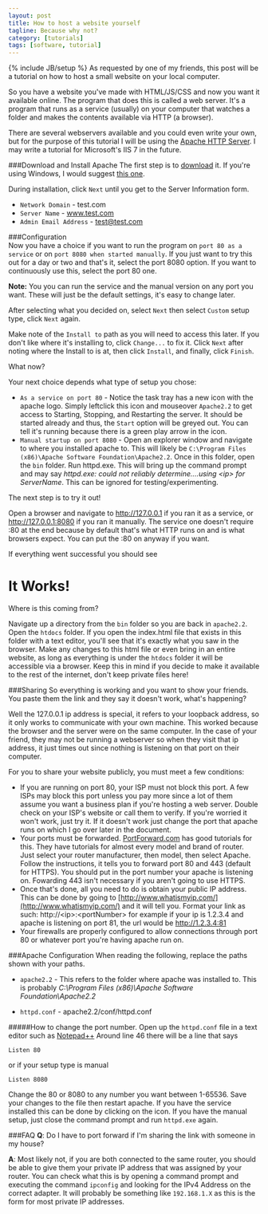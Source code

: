 ```yaml
---
layout: post
title: How to host a website yourself
tagline: Because why not?
category: [tutorials]
tags: [software, tutorial]
---
```

{% include JB/setup %}
As requested by one of my friends, this post will be a tutorial on how to host a small website on your local computer.

So you have a website you've made with HTML/JS/CSS and now you want it available online. The program that does this is called a web server. It's a program that runs as a service (usually) on your computer that watches a folder and makes the contents available via HTTP (a browser).

There are several webservers available and you could even write your own, but for the purpose of this tutorial I will be using the [Apache HTTP Server](http://httpd.apache.org/download.cgi). I may write a tutorial for Microsoft's IIS 7 in the future.

###Download and Install Apache
The first step is to [download](http://httpd.apache.org/download.cgi) it. If you're using Windows, I would suggest [this one](http://apache.mirrors.lucidnetworks.net//httpd/binaries/win32/httpd-2.2.22-win32-x86-no_ssl.msi).

During installation, click `Next` until you get to the Server Information form.

*  `Network Domain` - test.com
*  `Server Name` - www.test.com
*  `Admin Email Address` - test@test.com
                          
###Configuration                        
Now you have a choice if you want to run the program on `port 80 as a service` or on `port 8080 when started manually`.
If you just want to try this out for a day or two and that's it, select the port 8080 option. If you want to continuously use this, select the port 80 one.

__Note:__ You you can run the service and the manual version on any port you want. These will just be the default settings, it's easy to change later.

After selecting what you decided on, select `Next` then select `Custom` setup type, click `Next` again.

Make note of the `Install to` path as you will need to access this later. If you don't like where it's installing to, click `Change...` to fix it.
Click `Next` after noting where the Install to is at, then click `Install`, and finally, click `Finish`.


What now?

Your next choice depends what type of setup you chose:

*  `As a service on port 80` - Notice the task tray has a new icon with the apache logo. Simply leftclick this icon and mouseover `Apache2.2` to get access to Starting, Stopping, and Restarting the server. It should be started already and thus, the `Start` option will be greyed out. You can tell it's running because there is a green play arrow in the icon.
*  `Manual startup on port 8080` - Open an explorer window and navigate to where you installed apache to. This will likely be `C:\Program Files (x86)\Apache Software Foundation\Apache2.2`. Once in this folder, open the `bin` folder. Run httpd.exe. This will bring up the command prompt and may say _httpd.exe: could not reliably determine....using &lt;ip&gt; for ServerName_. This can be ignored for testing/experimenting. 
                            

The next step is to try it out!

Open a browser and navigate to http://127.0.0.1 if you ran it as a service, or http://127.0.0.1:8080 if you ran it manually. The service one doesn't require :80 at the end because by default that's what HTTP runs on and is what browsers expect. You can put the :80 on anyway if you want. 

If everything went successful you should see <h1>It Works!</h1>Where is this coming from? 

Navigate up a directory from the `bin` folder so you are back in `apache2.2`. Open the `htdocs` folder. If you open the index.html file that exists in this folder with a text editor, you'll see that it's exactly what you saw in the browser. Make any changes to this html file or even bring in an entire website, as long as everything is under the `htdocs` folder it will be accessible via a browser. Keep this in mind if you decide to make it available to the rest of the internet, don't keep private files here!

###Sharing
So everything is working and you want to show your friends. You paste them the link and they say it doesn't work, what's happening?

Well the 127.0.0.1 ip address is special, it refers to your loopback address, so it only works to communicate with your own machine. This worked because the browser and the server were on the same computer. In the case of your friend, they may not be running a webserver so when they visit that ip address, it just times out since nothing is listening on that port on their computer. 

For you to share your website publicly, you must meet a few conditions:

*  If you are running on port 80, your ISP must not block this port. A few ISPs may block this port unless you pay more since a lot of them assume you want a business plan if you're hosting a web server. Double check on your ISP's website or call them to verify. If you're worried it won't work, just try it. If it doesn't work just change the port that apache runs on which I go over later in the document.
*  Your ports must be forwarded. [PortForward.com](http://portforward.com/english/routers/port_forwarding/) has good tutorials for this. They have tutorials for almost every model and brand of router. Just select your router manufacturer, then model, then select Apache. Follow the instructions, it tells you to forward port 80 and 443 (default for HTTPS). You should put in the port number your apache is listening on. Fowarding 443 isn't necessary if you aren't going to use HTTPS.
*  Once that's done, all you need to do is obtain your public IP address. This can be done by going to [http://www.whatismyip.com/](http://www.whatismyip.com/) and it will tell you. Format your link as such: http://&lt;ip&gt;:&lt;portNumber&gt; for example if your ip is 1.2.3.4 and apache is listening on port 81, the url would be http://1.2.3.4:81
*  Your firewalls are properly configured to allow connections through port 80 or whatever port you're having apache run on.
  
###Apache Configuration
When reading the following, replace the paths shown with your paths.


*  `apache2.2` - This refers to the folder where apache was installed to. This is probably _C:\Program Files (x86)\Apache Software Foundation\Apache2.2_

*  `httpd.conf` - apache2.2/conf/httpd.conf

#####How to change the port number.
Open up the `httpd.conf` file in a text editor such as [Notepad++](http://notepad-plus-plus.org/download/v6.1.3.html)
Around line 46 there will be a line that says

    Listen 80
or if your setup type is manual

    Listen 8080

Change the 80 or 8080 to any number you want between 1-65536. 
Save your changes to the file then restart apache. If you have the service installed this can be done by clicking on the icon. If you have the manual setup, just close the command prompt and run `httpd.exe` again.


###FAQ
__Q__: Do I have to port forward if I'm sharing the link with someone in my house?

__A__: Most likely not, if you are both connected to the same router, you should be able to give them your private IP address that was assigned by your router. You can check what this is by opening a command prompt and executing the command `ipconfig` and looking for the IPv4 Address on the correct adapter. It will probably be something like `192.168.1.X` as this is the form for most private IP addresses.